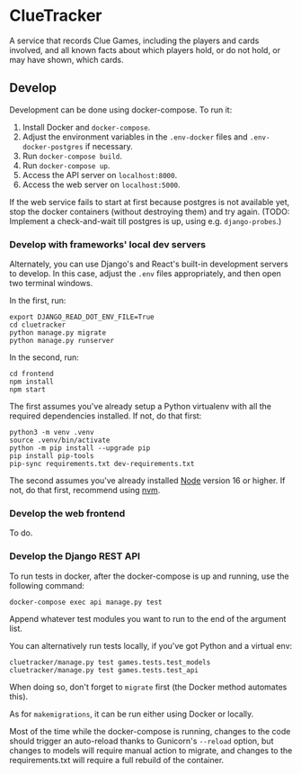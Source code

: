 # ClueTracker

A service that records Clue Games, including the players and cards involved, and
all known facts about which players hold, or do not hold, or may have shown,
which cards.

## Develop

Development can be done using docker-compose.  To run it:

1.  Install Docker and `docker-compose`.
2.  Adjust the environment variables in the `.env-docker` files and `.env-docker-postgres` if necessary.
3.  Run `docker-compose build`.
4.  Run `docker-compose up`.
5.  Access the API server on `localhost:8000`.
6.  Access the web server on `localhost:5000`.

If the web service fails to start at first because postgres is not available
yet, stop the docker containers (without destroying them) and try again.
(TODO: Implement a check-and-wait till postgres is up, using e.g.
`django-probes`.)

### Develop with frameworks' local dev servers

Alternately, you can use Django's and React's built-in development servers to develop.  In this case, adjust the `.env` files appropriately, and then open two terminal windows.

In the first, run:

    export DJANGO_READ_DOT_ENV_FILE=True
    cd cluetracker
    python manage.py migrate
    python manage.py runserver

In the second, run:

    cd frontend
    npm install
    npm start

The first assumes you've already setup a Python virtualenv with all the required dependencies installed.  If not, do that first:

    python3 -m venv .venv
    source .venv/bin/activate
    python -m pip install --upgrade pip
    pip install pip-tools
    pip-sync requirements.txt dev-requirements.txt

The second assumes you've already installed [Node](https://nodejs.org/en/) version 16 or higher.  If not, do that first, recommend using [nvm](https://github.com/nvm-sh/nvm).


### Develop the web frontend

To do.


### Develop the Django REST API

To run tests in docker, after the docker-compose is up and running, use the
following command:

    docker-compose exec api manage.py test

Append whatever test modules you want to run to the end of the argument list.

You can alternatively run tests locally, if you've got Python and a virtual env:

    cluetracker/manage.py test games.tests.test_models
    cluetracker/manage.py test games.tests.test_api

When doing so, don't forget to `migrate` first (the Docker method automates
this).

As for `makemigrations`, it can be run either using Docker or locally.

Most of the time while the docker-compose is running, changes to the code
should trigger an auto-reload thanks to Gunicorn's `--reload` option, but
changes to models will require manual action to migrate, and changes to the
requirements.txt will require a full rebuild of the container.
